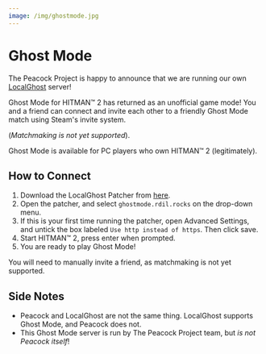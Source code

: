 ```yaml
---
image: /img/ghostmode.jpg
---
```


# Ghost Mode

The Peacock Project is happy to announce that we are running our own [LocalGhost](https://gitlab.com/grappigegovert/LocalGhost) server!

Ghost Mode for HITMAN™ 2 has returned as an unofficial game mode!
You and a friend can connect and invite each other to a friendly Ghost Mode match using Steam's invite system.

(_Matchmaking is not yet supported_).

Ghost Mode is available for PC players who own HITMAN™ 2 (legitimately).

## How to Connect

1. Download the LocalGhost Patcher from [here](https://gitlab.com/grappigegovert/localghost/-/jobs/artifacts/master/download?job=build_patcher).
2. Open the patcher, and select `ghostmode.rdil.rocks` on the drop-down menu.
3. If this is your first time running the patcher, open Advanced Settings, and untick the box labeled `Use http instead of https`. Then click save.
4. Start HITMAN™ 2, press enter when prompted.
5. You are ready to play Ghost Mode!

You will need to manually invite a friend, as matchmaking is not yet supported.

## Side Notes

-   Peacock and LocalGhost are not the same thing. LocalGhost supports Ghost Mode, and Peacock does not.
-   This Ghost Mode server is run by The Peacock Project team, but _is not Peacock itself_!
